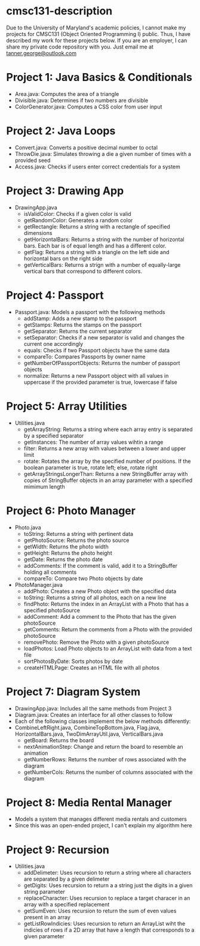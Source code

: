 # cmsc131-description
Due to the University of Maryland's academic policies, I cannot make my projects for CMSC131 (Object Oriented Programming I) public.
Thus, I have described my work for these projects below.
If you are an employer, I can share my private code repository with you. Just email me at tanner.george@outlook.com

# Project 1: Java Basics & Conditionals
- Area.java: Computes the area of a triangle
- Divisible.java: Determines if two numbers are divisible
- ColorGenerator.java: Computes a CSS color from user input

# Project 2: Java Loops
- Convert.java: Converts a positive decimal number to octal
- ThrowDie.java: Simulates throwing a die a given number of times with a provided seed
- Access.java: Checks if users enter correct credentials for a system

# Project 3: Drawing App
- DrawingApp.java
  - isValidColor: Checks if a given color is valid
  - getRandomColor: Generates a random color
  -   getRectangle: Returns a string with a rectangle of specified dimensions
  -   getHorizontalBars: Returns a string with the number of horizontal bars. Each bar is of equal length and has a different color.
  -   getFlag: Returns a string with a triangle on the left side and horizontal bars on the right side
  -   getVerticalBars: Returns a strign with a number of equally-large vertical bars that correspond to different colors.

# Project 4: Passport
- Passport.java: Models a passport with the following methods
  - addStamp: Adds a new stamp to the passport
  - getStamps: Returns the stamps on the passport
  - getSeparator: Returns the current separator
  - setSeparator: Checks if a new separator is valid and changes the current one accordingly
  - equals: Checks if two Passport objects have the same data
  - compareTo: Compares Passports by owner name
  - getNumberOfPassportObjects: Returns the number of passport objects
  - normalize: Returns a new Passport object with all values in uppercase if the provided parameter is true, lowercase if false

# Project 5: Array Utilities
- Utilities.java
  - getArrayString: Returns a string where each array entry is separated by a specified separator
  - getInstances: The number of array values wihtin a range
  - filter: Returns a new array with values between a lower and upper limit
  - rotate: Rotates the array by the specified number of positions. If the boolean parameter is true, rotate left; else, rotate right
  - getArrayStringsLongerThan: Returns a new StringBuffer array with copies of StringBuffer objects in an array parameter with a specified mimimum length

# Project 6: Photo Manager
- Photo.java
  - toString: Returns a string with pertinent data
  - getPhotoSource: Returns the photo source
  - getWidth: Returns the photo width
  - getHeight: Returns the photo height
  - getDate: Returns the photo date
  - addComments: If the comment is valid, add it to a StringBuffer holding all comments
  - compareTo: Compare two Photo objects by date
- PhotoManager.java
  - addPhoto: Creates a new Photo object with the specified data
  - toString: Returns a string of all photos, each on a new line
  - findPhoto: Returns the index in an ArrayList with a Photo that has a specified photoSource
  - addComment: Add a comment to the Photo that has the given photoSource
  - getComments: Return the comments from a Photo with the provided photoSource
  - removePhoto: Remove the Photo with a given photoSource
  - loadPhotos: Load Photo objects to an ArrayList with data from a text file
  - sortPhotosByDate: Sorts photos by date
  - createHTMLPage: Creates an HTML file with all photos

# Project 7: Diagram System
- DrawingApp.java: Includes all the same methods from Project 3
- Diagram.java: Creates an interface for all other classes to follow
- Each of the following classes implement the below methods differently:
- CombineLeftRight.java, CombineTopBottom.java, Flag.java, HorizontalBars.java, TwoDimArrayUtil.java, VerticalBars.java
  - getBoard: Returns the board
  - nextAnimationStep: Change and return the board to resemble an animation
  - getNumberRows: Returns the number of rows associated with the diagram
  - getNumberCols: Returns the number of columns associated with the diagram

# Project 8: Media Rental Manager
- Models a system that manages different media rentals and customers
- Since this was an open-ended project, I can't explain my algorithm here

# Project 9: Recursion
- Utilities.java
  - addDelimeter: Uses recursion to return a string where all characters are separated by a given delimeter
  - getDigits: Uses recursion to return a a string just the digits in a given string parameter
  - replaceCharacter: Uses recursion to replace a target characer in an array with a specified replacement
  - getSumEven: Uses recursion to return the sum of even values present in an array
  - getListRowIndicies: Uses recursion to return an ArrayList wiht the indicies of rows if a 2D array that have a length that corresponds to a given parameter
